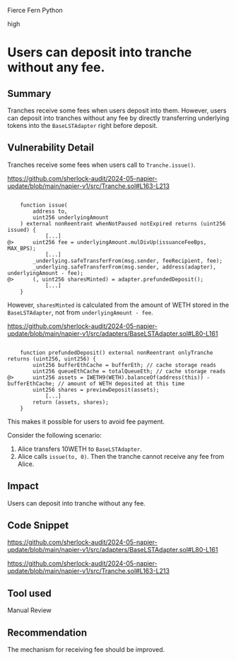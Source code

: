 Fierce Fern Python

high

# Users can deposit into tranche without any fee.

## Summary

Tranches receive some fees when users deposit into them. However, users can deposit into tranches without any fee by directly transferring underlying tokens into the `BaseLSTAdapter` right before deposit.

## Vulnerability Detail

Tranches receive some fees when users call to `Tranche.issue()`.  

https://github.com/sherlock-audit/2024-05-napier-update/blob/main/napier-v1/src/Tranche.sol#L163-L213

```solidity

    function issue(
        address to,
        uint256 underlyingAmount
    ) external nonReentrant whenNotPaused notExpired returns (uint256 issued) {
            [...]
@>      uint256 fee = underlyingAmount.mulDivUp(issuanceFeeBps, MAX_BPS);
            [...]
        _underlying.safeTransferFrom(msg.sender, feeRecipient, fee);
        _underlying.safeTransferFrom(msg.sender, address(adapter), underlyingAmount - fee);
@>      (, uint256 sharesMinted) = adapter.prefundedDeposit();
            [...]
    }

```
However, `sharesMinted` is calculated from the amount of WETH stored in the `BaseLSTAdapter`, not from `underlyingAmount - fee`. 

https://github.com/sherlock-audit/2024-05-napier-update/blob/main/napier-v1/src/adapters/BaseLSTAdapter.sol#L80-L161

```solidity

    function prefundedDeposit() external nonReentrant onlyTranche returns (uint256, uint256) {
        uint256 bufferEthCache = bufferEth; // cache storage reads
        uint256 queueEthCache = totalQueueEth; // cache storage reads
@>      uint256 assets = IWETH9(WETH).balanceOf(address(this)) - bufferEthCache; // amount of WETH deposited at this time
        uint256 shares = previewDeposit(assets);
            [...]
        return (assets, shares);
    }

```
This makes it possible for users to avoid fee payment.

Consider the following scenario:
1. Alice transfers 10WETH to `BaseLSTAdapter`.
2. Alice calls `issue(to, 0)`.
Then the tranche cannot receive any fee from Alice.

## Impact

Users can deposit into tranche without any fee.

## Code Snippet

https://github.com/sherlock-audit/2024-05-napier-update/blob/main/napier-v1/src/adapters/BaseLSTAdapter.sol#L80-L161

https://github.com/sherlock-audit/2024-05-napier-update/blob/main/napier-v1/src/Tranche.sol#L163-L213

## Tool used

Manual Review

## Recommendation

The mechanism for receiving fee should be improved.